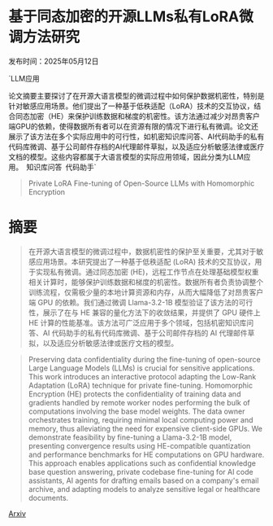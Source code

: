 # 基于同态加密的开源LLMs私有LoRA微调方法研究

发布时间：2025年05月12日

`LLM应用

论文摘要主要探讨了在开源大语言模型的微调过程中如何保护数据机密性，特别是针对敏感应用场景。他们提出了一种基于低秩适配（LoRA）技术的交互协议，结合同态加密（HE）来保护训练数据和梯度的机密性。该方法通过减少对昂贵客户端GPU的依赖，使得数据所有者可以在资源有限的情况下进行私有微调。论文还展示了该方法在多个实际应用中的可行性，如机密知识库问答、AI代码助手的私有代码库微调、基于公司邮件存档的AI代理邮件草拟，以及适应分析敏感法律或医疗文档的模型。这些内容都属于大语言模型的实际应用领域，因此分类为LLM应用。` `知识库问答` `代码助手`

> Private LoRA Fine-tuning of Open-Source LLMs with Homomorphic Encryption

# 摘要

> 在开源大语言模型的微调过程中，数据机密性的保护至关重要，尤其对于敏感应用场景。本研究提出了一种基于低秩适配 (LoRA) 技术的交互协议，用于实现私有微调。通过同态加密 (HE)，远程工作节点在处理基础模型权重相关计算时，能够保护训练数据和梯度的机密性。数据所有者负责协调整个训练流程，仅需极少量的本地计算资源和内存，从而大幅降低了对昂贵客户端 GPU 的依赖。我们通过微调 Llama-3.2-1B 模型验证了该方法的可行性，展示了在与 HE 兼容的量化方法下的收敛结果，并提供了 GPU 硬件上 HE 计算的性能基准。该方法可广泛应用于多个领域，包括机密知识库问答、AI 代码助手的私有代码库微调、基于公司邮件存档的 AI 代理邮件草拟，以及适应分析敏感法律或医疗文档的模型。

> Preserving data confidentiality during the fine-tuning of open-source Large Language Models (LLMs) is crucial for sensitive applications. This work introduces an interactive protocol adapting the Low-Rank Adaptation (LoRA) technique for private fine-tuning. Homomorphic Encryption (HE) protects the confidentiality of training data and gradients handled by remote worker nodes performing the bulk of computations involving the base model weights. The data owner orchestrates training, requiring minimal local computing power and memory, thus alleviating the need for expensive client-side GPUs. We demonstrate feasibility by fine-tuning a Llama-3.2-1B model, presenting convergence results using HE-compatible quantization and performance benchmarks for HE computations on GPU hardware. This approach enables applications such as confidential knowledge base question answering, private codebase fine-tuning for AI code assistants, AI agents for drafting emails based on a company's email archive, and adapting models to analyze sensitive legal or healthcare documents.

[Arxiv](https://arxiv.org/abs/2505.07329)
